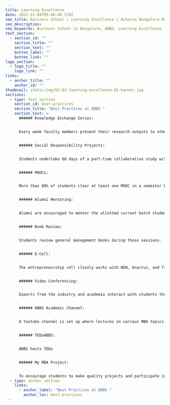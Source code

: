```yaml
---
title: Learning Excellence
date: 2021-12-04T05:40:48.578Z
seo_title: Business School | Learning Excellence | Acharya Bangalore Business School
seo_description: 
seo_keywords: Business School in Bangalore, ABBS, Learning Excellence
text_section:
  - section_id: ""
    section_title: ""
    section_text: ""
    button_label: ""
    button_link: ""
logo_section:
  - logo_title: ""
    logo_link: ""
links:
  - anchor_title: ""
    anchor_id: ""
thumbnail: static/img/02-03-learning-excellence-01-banner.jpg
sections:
  - type: text_section
    section_id: best-practices
    section_title: "Best Practices at ABBS "
    section_text: >-
      ###### Knowledge Exchange Series:  


      Every week faculty members present their research outputs to other colleagues.


      ###### Social Responsibility Projects:  


      Students undertake 60 days of a part-time collaborative study with a registered NGO and submit the field report.


      ###### MOOCs:  


      More than 80% of students clear at least one MOOC in a semester based on their interest area.


      ###### Alumni Mentoring:  


      Alumni are encouraged to mentor the allotted current batch students. They counsel and guide the students in internships, placements etc.


      ###### Book Review:  


      Students review general management books during these sessions.


      ###### E-Cell:  


      The entrepreneurship cell closely works with NEN, Enactus, and TiE. 


      ###### Video Conferencing:  


      Experts from the industry and academia interact with students through video conferencing through a life-size set-up.


      ###### ABBS Academic Channel:  


      A Youtube channel is set up where lectures on various MBA topics by internal faculty are uploaded.


      ###### TEDxABBS:  


      ABBS hosts TEDx 


      ###### My MBA Project:  


      To encourage students to make quality projects and participate in the inter-institute project competition.
  - type: anchor_section
    links:
      - anchor_label: "Best Practices at ABBS "
        anchor_loc: best-practices
---
```

